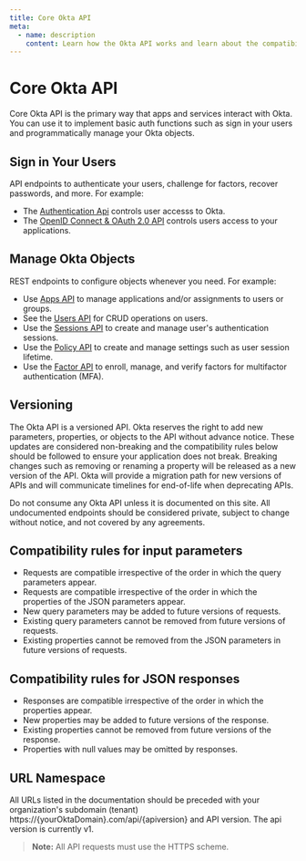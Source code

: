 ```yaml
---
title: Core Okta API
meta:
  - name: description
    content: Learn how the Okta API works and learn about the compatibility rules and design principles.
---
```

# Core Okta API

Core Okta API is the primary way that apps and services interact with Okta. You can use it to implement basic auth functions such as sign in your users and programmatically manage your Okta objects. 

## Sign in Your Users 
API endpoints to authenticate your users, challenge for factors, recover passwords, and more. For example:
  - The [Authentication Api](/docs/reference/api/authn) controls user accesss to Okta.
  - The [OpenID Connect & OAuth 2.0 API](/docs/concepts/oauth-openid) controls users access to your applications.

## Manage Okta Objects
REST endpoints to configure objects whenever you need. For example:
- Use [Apps API](/docs/reference/api/apps/) to manage applications and/or assignments to users or groups.
- See the [Users API](/docs/reference/api/users) for CRUD operations on users.
- Use the [Sessions API](/docs/reference/api/sessions/) to create and manage user's authentication sessions. 
- Use the [Policy API](/docs/reference/api/policy/) to create and manage settings such as user session lifetime. 
- Use the [Factor API](/docs/reference/api/factors/) to enroll, manage, and verify factors for multifactor authentication (MFA). 

<HorizontalDivider/>

## Versioning
The Okta API is a versioned API. Okta reserves the right to add new parameters, properties, or objects to the API without advance notice. These updates are considered non-breaking and the compatibility rules below should be followed to ensure your application does not break. Breaking changes such as removing or renaming a property will be released as a new version of the API. Okta will provide a migration path for new versions of APIs and will communicate timelines for end-of-life when deprecating APIs.

Do not consume any Okta API unless it is documented on this site. All undocumented endpoints should be considered private, subject to change without notice, and not covered by any agreements.

## Compatibility rules for input parameters
- Requests are compatible irrespective of the order in which the query parameters appear.
- Requests are compatible irrespective of the order in which the properties of the JSON parameters appear.
- New query parameters may be added to future versions of requests.
- Existing query parameters cannot be removed from future versions of requests.
- Existing properties cannot be removed from the JSON parameters in future versions of requests.

## Compatibility rules for JSON responses 
- Responses are compatible irrespective of the order in which the properties appear.
- New properties may be added to future versions of the response.
- Existing properties cannot be removed from future versions of the response.
- Properties with null values may be omitted by responses.

## URL Namespace
All URLs listed in the documentation should be preceded with your organization's subdomain (tenant) https://{yourOktaDomain}.com/api/{apiversion} and API version.
The api version is currently v1.


> **Note:** All API requests must use the HTTPS scheme.
